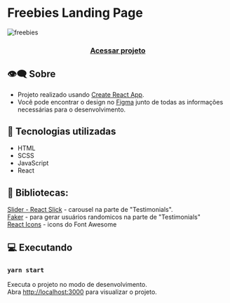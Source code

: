 # Freebies Landing Page

![freebies](https://user-images.githubusercontent.com/70078964/130449085-9e785b00-bfb7-4ba9-8625-d1dc54f79ca1.gif)


<h3 align="center">
    <a href="https://vigorous-wright-67eb47.netlify.app/">Acessar projeto</a>
<h3 >
  
  
## 👁️‍🗨️ Sobre  
- Projeto realizado usando [Create React App](https://github.com/facebook/create-react-app). 
- Você pode encontrar o design no [Figma](https://www.figma.com/file/sctoqXaylCHZ6WPq4VYOlr/FREEBIES-Landingpage-LaslesVPN-Community?node-id=0%3A1) junto de todas as informações necessárias para o desenvolvimento. 

## 🚀 Tecnologias utilizadas
- HTML
- SCSS
- JavaScript
- React
    
## 📕 Bibliotecas:
   [Slider - React Slick](https://react-slick.neostack.com/) - carousel na parte de "Testimonials".<br />
   [Faker](https://www.npmjs.com/package/faker) - para gerar usuários randomicos na parte de "Testimonials" <br />
   [React Icons](https://react-icons.github.io/react-icons/) - icons do Font Awesome
    
    
    
## 💻 Executando   
### `yarn start`

Executa o projeto no modo de desenvolvimento. <br />
Abra [http://localhost:3000](http://localhost:3000) para visualizar o projeto. 


